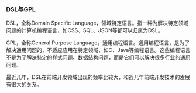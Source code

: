 ### DSL与GPL

DSL，全称Domain Specific Language，领域特定语言。指一种为解决特定领域问题的计算机编程语言，如CSS、SQL、JSON等都可以归属为DSL。

GPL，全称General Purpose Language，通用编程语言。通用编程语言，是为了解决通用问题的，不适应应用在特定领域，如C、Java等编程语言。这些编程语言不是为了解决特定的样式问题、数据结构问题，而是它们可以解决很多行业的通用问题。

最近几年，DSL在前端开发领域出现的频率比较大，和近几年前端开发技术的发展有很大的关系。

